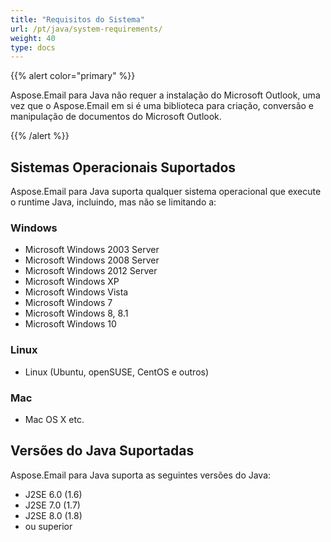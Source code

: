 ```yaml
---
title: "Requisitos do Sistema"
url: /pt/java/system-requirements/
weight: 40
type: docs
---
```


{{% alert color="primary" %}} 

Aspose.Email para Java não requer a instalação do Microsoft Outlook, uma vez que o Aspose.Email em si é uma biblioteca para criação, conversão e manipulação de documentos do Microsoft Outlook.

{{% /alert %}} 
## **Sistemas Operacionais Suportados**
Aspose.Email para Java suporta qualquer sistema operacional que execute o runtime Java, incluindo, mas não se limitando a:
### **Windows**
- Microsoft Windows 2003 Server
- Microsoft Windows 2008 Server
- Microsoft Windows 2012 Server
- Microsoft Windows XP 
- Microsoft Windows Vista
- Microsoft Windows 7
- Microsoft Windows 8, 8.1
- Microsoft Windows 10
### **Linux**
- Linux (Ubuntu, openSUSE, CentOS e outros)
### **Mac**
- Mac OS X etc.
## **Versões do Java Suportadas**
Aspose.Email para Java suporta as seguintes versões do Java:

- J2SE 6.0 (1.6)
- J2SE 7.0 (1.7)
- J2SE 8.0 (1.8)
- ou superior
